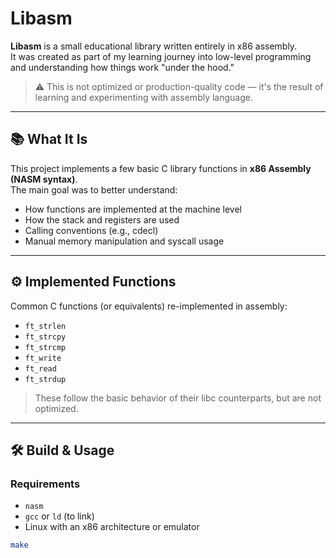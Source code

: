 # Libasm

**Libasm** is a small educational library written entirely in x86 assembly.  
It was created as part of my learning journey into low-level programming and understanding how things work "under the hood."

> ⚠️ This is not optimized or production-quality code — it's the result of learning and experimenting with assembly language.

---

## 📚 What It Is

This project implements a few basic C library functions in **x86 Assembly (NASM syntax)**.  
The main goal was to better understand:

- How functions are implemented at the machine level
- How the stack and registers are used
- Calling conventions (e.g., cdecl)
- Manual memory manipulation and syscall usage

---

## ⚙️ Implemented Functions

Common C functions (or equivalents) re-implemented in assembly:

- `ft_strlen`
- `ft_strcpy`
- `ft_strcmp`
- `ft_write`
- `ft_read`
- `ft_strdup`

> These follow the basic behavior of their libc counterparts, but are not optimized.

---

## 🛠️ Build & Usage

### Requirements

- `nasm`
- `gcc` or `ld` (to link)
- Linux with an x86 architecture or emulator


```bash
make
